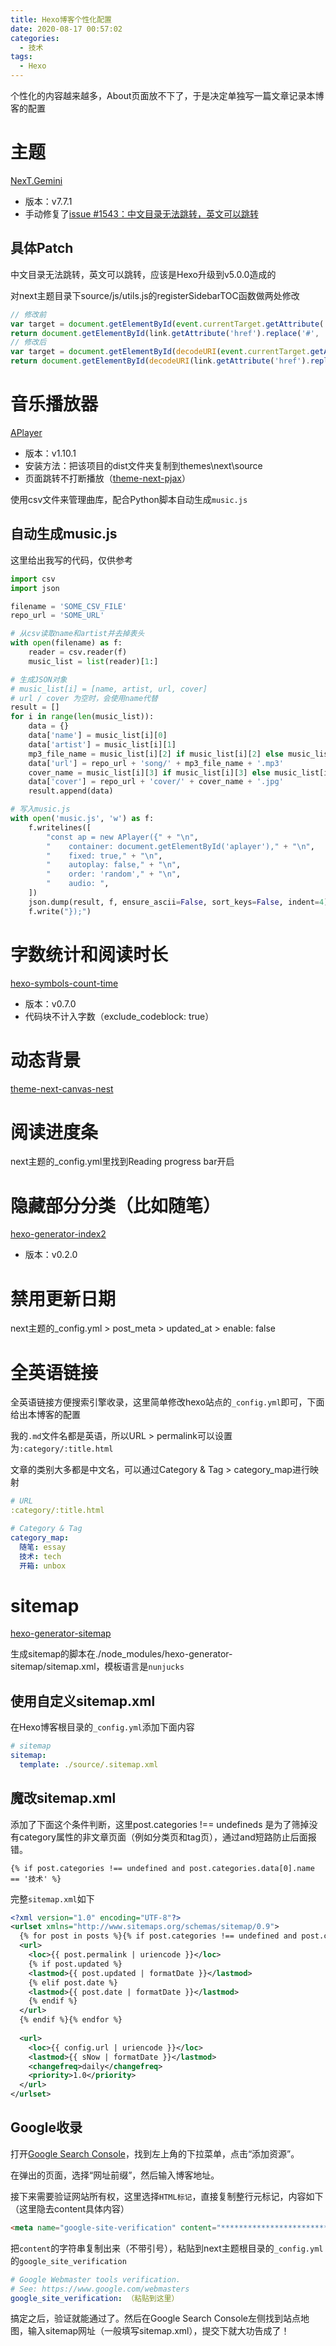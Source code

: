 ```yaml
---
title: Hexo博客个性化配置
date: 2020-08-17 00:57:02
categories:
  - 技术
tags:
  - Hexo
---
```

个性化的内容越来越多，About页面放不下了，于是决定单独写一篇文章记录本博客的配置

<!--more-->

# 主题

[NexT.Gemini](https://github.com/theme-next/hexo-theme-next)
* 版本：v7.7.1
* 手动修复了[issue #1543：中文目录无法跳转，英文可以跳转](https://github.com/theme-next/hexo-theme-next/issues/1543)

## 具体Patch

中文目录无法跳转，英文可以跳转，应该是Hexo升级到v5.0.0造成的

对next主题目录下source/js/utils.js的registerSidebarTOC函数做两处修改

```js
// 修改前
var target = document.getElementById(event.currentTarget.getAttribute('href').replace('#', ''));
return document.getElementById(link.getAttribute('href').replace('#', ''));
// 修改后
var target = document.getElementById(decodeURI(event.currentTarget.getAttribute('href').replace('#', '')));
return document.getElementById(decodeURI(link.getAttribute('href').replace('#', '')));
```

# 音乐播放器

[APlayer](https://github.com/MoePlayer/APlayer)
* 版本：v1.10.1
* 安装方法：把该项目的dist文件夹复制到themes\next\source
* 页面跳转不打断播放（[theme-next-pjax](https://github.com/theme-next/theme-next-pjax)）

使用csv文件来管理曲库，配合Python脚本自动生成`music.js`

## 自动生成music.js

这里给出我写的代码，仅供参考

```py
import csv
import json

filename = 'SOME_CSV_FILE'
repo_url = 'SOME_URL'

# 从csv读取name和artist并去掉表头
with open(filename) as f:
    reader = csv.reader(f)
    music_list = list(reader)[1:]

# 生成JSON对象
# music_list[i] = [name, artist, url, cover]
# url / cover 为空时，会使用name代替
result = []
for i in range(len(music_list)):
    data = {}
    data['name'] = music_list[i][0]
    data['artist'] = music_list[i][1]
    mp3_file_name = music_list[i][2] if music_list[i][2] else music_list[i][0]
    data['url'] = repo_url + 'song/' + mp3_file_name + '.mp3'
    cover_name = music_list[i][3] if music_list[i][3] else music_list[i][0]
    data['cover'] = repo_url + 'cover/' + cover_name + '.jpg'
    result.append(data)

# 写入music.js
with open('music.js', 'w') as f:
    f.writelines([
        "const ap = new APlayer({" + "\n",
        "    container: document.getElementById('aplayer')," + "\n",
        "    fixed: true," + "\n",
        "    autoplay: false," + "\n",
        "    order: 'random'," + "\n",
        "    audio: ",
    ])
    json.dump(result, f, ensure_ascii=False, sort_keys=False, indent=4)
    f.write("});")
```

# 字数统计和阅读时长

[hexo-symbols-count-time](https://github.com/theme-next/hexo-symbols-count-time)
* 版本：v0.7.0
* 代码块不计入字数（exclude_codeblock: true）

# 动态背景

[theme-next-canvas-nest](https://github.com/theme-next/theme-next-canvas-nest)

# 阅读进度条

next主题的_config.yml里找到Reading progress bar开启

# 隐藏部分分类（比如随笔）

[hexo-generator-index2](https://github.com/Jamling/hexo-generator-index2)
* 版本：v0.2.0

# 禁用更新日期

next主题的_config.yml > post_meta > updated_at > enable: false

# 全英语链接

全英语链接方便搜索引擎收录，这里简单修改hexo站点的`_config.yml`即可，下面给出本博客的配置

我的`.md`文件名都是英语，所以URL > permalink可以设置为`:category/:title.html`

文章的类别大多都是中文名，可以通过Category & Tag > category_map进行映射

```yml
# URL
:category/:title.html

# Category & Tag
category_map:
  随笔: essay
  技术: tech
  开箱: unbox
```

# sitemap

[hexo-generator-sitemap](https://github.com/hexojs/hexo-generator-sitemap)

生成sitemap的脚本在./node_modules/hexo-generator-sitemap/sitemap.xml，模板语言是`nunjucks`

## 使用自定义sitemap.xml

在Hexo博客根目录的`_config.yml`添加下面内容

```yml
# sitemap
sitemap:
  template: ./source/.sitemap.xml
```

## 魔改sitemap.xml

添加了下面这个条件判断，这里post.categories !== undefineds 是为了筛掉没有category属性的非文章页面（例如分类页和tag页），通过and短路防止后面报错。

```
{% if post.categories !== undefined and post.categories.data[0].name == '技术' %}
```

完整`sitemap.xml`如下

```xml
<?xml version="1.0" encoding="UTF-8"?>
<urlset xmlns="http://www.sitemaps.org/schemas/sitemap/0.9">
  {% for post in posts %}{% if post.categories !== undefined and post.categories.data[0].name == '技术' %}
  <url>
    <loc>{{ post.permalink | uriencode }}</loc>
    {% if post.updated %}
    <lastmod>{{ post.updated | formatDate }}</lastmod>
    {% elif post.date %}
    <lastmod>{{ post.date | formatDate }}</lastmod>
    {% endif %}
  </url>
  {% endif %}{% endfor %}
  
  <url>
    <loc>{{ config.url | uriencode }}</loc>
    <lastmod>{{ sNow | formatDate }}</lastmod>
    <changefreq>daily</changefreq>
    <priority>1.0</priority>
  </url>
</urlset>
```

## Google收录

打开[Google Search Console](https://search.google.com/search-console/sitemaps)，找到左上角的下拉菜单，点击“添加资源”。

在弹出的页面，选择“网址前缀”，然后输入博客地址。

接下来需要验证网站所有权，这里选择`HTML标记`，直接复制整行元标记，内容如下（这里隐去content具体内容）

```html
<meta name="google-site-verification" content="*******************************************" />
```

把`content`的字符串复制出来（不带引号），粘贴到next主题根目录的`_config.yml`的`google_site_verification`

```yml
# Google Webmaster tools verification.
# See: https://www.google.com/webmasters
google_site_verification: （粘贴到这里）
```

搞定之后，验证就能通过了。然后在Google Search Console左侧找到站点地图，输入sitemap网址（一般填写sitemap.xml），提交下就大功告成了！